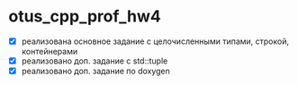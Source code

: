 # otus_cpp_prof_hw4

- [x] реализована основное задание с целочисленными типами, строкой, контейнерами
- [x] реализовано доп. задание с std::tuple
- [x] реализовано доп. задание по doxygen 
